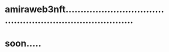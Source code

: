 # amiraweb3nft............................................................................
# soon.....
